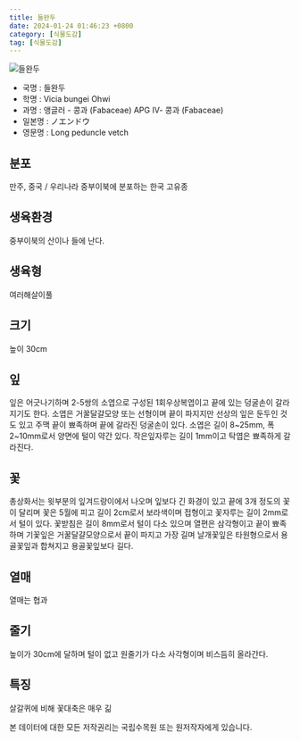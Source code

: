 ```yaml
---
title: 들완두
date: 2024-01-24 01:46:23 +0800
category: [식물도감]
tag: [식물도감]
---
```




![들완두](/fileUpload/plants/basic/Leguminosae/Vicia/12339/12339_1_th2.JPG)
- 국명 : 들완두
- 학명 : Vicia bungei Ohwi
- 과명 : 앵글러 - 콩과 (Fabaceae) APG Ⅳ- 콩과 (Fabaceae)
- 일본명 : ノエンドウ
- 영문명 : Long peduncle vetch


## 분포
만주, 중국 / 우리나라 중부이북에 분포하는 한국 고유종
## 생육환경
중부이북의 산이나 들에 난다.
## 생육형
여러해살이풀 
## 크기
높이 30cm
## 잎
잎은 어긋나기하며 2-5쌍의 소엽으로 구성된 1회우상복엽이고 끝에 있는 덩굴손이 갈라지기도 한다. 소엽은 거꿀달걀모양 또는 선형이며 끝이 파지지만 선상의 잎은 둔두인 것도 있고 주맥 끝이 뾰족하며 끝에 갈라진 덩굴손이 있다. 소엽은 길이 8~25mm, 폭 2~10mm로서 양면에 털이 약간 있다. 작은잎자루는 길이 1mm이고 탁엽은 뾰족하게 갈라진다.
## 꽃
총상화서는 윗부분의 잎겨드랑이에서 나오며 잎보다 긴 화경이 있고 끝에 3개 정도의 꽃이 달리며 꽃은 5월에 피고 길이 2cm로서 보라색이며 접형이고 꽃자루는 길이 2mm로서 털이 있다. 꽃받침은 길이 8mm로서 털이 다소 있으며 열편은 삼각형이고 끝이 뾰족하며 기꽃잎은 거꿀달걀모양으로서 끝이 파지고 가장 길며 날개꽃잎은 타원형으로서 용골꽃잎과 합쳐지고 용골꽃잎보다 길다.
## 열매
열매는 협과
## 줄기
높이가 30cm에 달하며 털이 없고 원줄기가 다소 사각형이며 비스듬히 올라간다.
## 특징
살갈퀴에 비해 꽃대축은 매우 긺






본 데이터에 대한 모든 저작권리는 국립수목원 또는 원저작자에게 있습니다.

